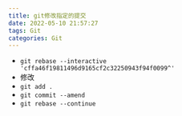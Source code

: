 ```yaml
---
title: git修改指定的提交
date: 2022-05-10 21:57:27
tags: Git
categories: Git
---
```


- `git rebase --interactive 'cffa46f19811496d9165cf2c32250943f94f0099^'`
- 修改
- `git add .`
- `git commit --amend`
- `git rebase --continue`
